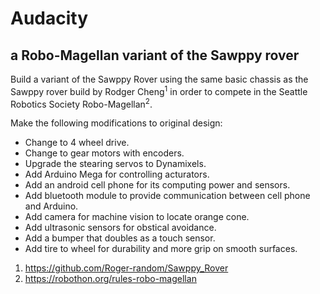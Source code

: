 # Audacity
## a Robo-Magellan variant of the Sawppy rover

Build a variant of the Sawppy Rover using the same basic chassis as the Sawppy rover build by Rodger Cheng<sup>1</sup> in order to compete in the Seattle Robotics Society Robo-Magellan<sup>2</sup>.

Make the following modifications to original design:

+ Change to 4 wheel drive.
+ Change to gear motors with encoders.
+ Upgrade the stearing servos to Dynamixels.
+ Add Arduino Mega for controlling acturators.
+ Add an android cell phone for its computing power and sensors.
+ Add bluetooth module to provide communication between cell phone and Arduino.
+ Add camera for machine vision to locate orange cone.
+ Add ultrasonic sensors for obstical avoidance.
+ Add a bumper that doubles as a touch sensor.
+ Add tire to wheel for durability and more grip on smooth surfaces.

1. https://github.com/Roger-random/Sawppy_Rover
2. https://robothon.org/rules-robo-magellan
